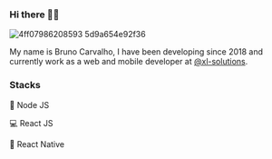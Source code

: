 ### Hi there 🖖🏻

![4ff07986208593 5d9a654e92f36](https://user-images.githubusercontent.com/38473461/88470567-49840980-ced4-11ea-857d-cc350da9dd92.gif)

My name is Bruno Carvalho, I have been developing since 2018 and currently work as a web and mobile developer at [@xl-solutions](https://github.com/xl-solutions).

### Stacks

:dragon:    Node JS

:computer:   React JS

:iphone:   React Native
